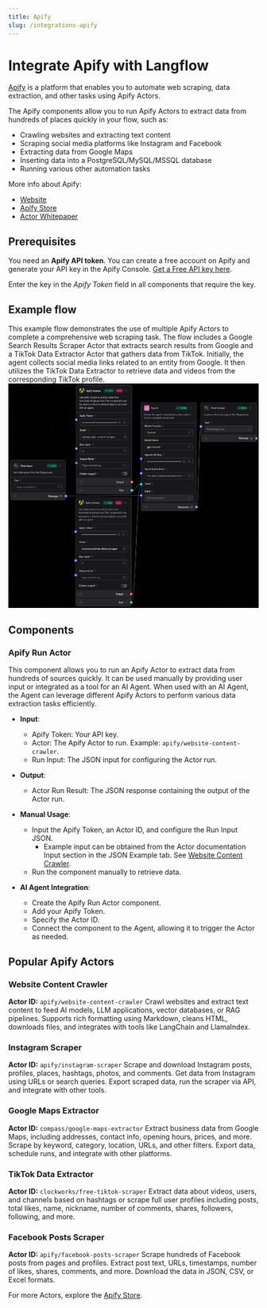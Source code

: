 ```yaml
---
title: Apify
slug: /integrations-apify
---
```


# Integrate Apify with Langflow

[Apify](https://apify.com/) is a platform that enables you to automate web scraping, data extraction, and other tasks using Apify Actors.

The Apify components allow you to run Apify Actors to extract data from hundreds of places quickly in your flow, such as:

- Crawling websites and extracting text content
- Scraping social media platforms like Instagram and Facebook
- Extracting data from Google Maps
- Inserting data into a PostgreSQL/MySQL/MSSQL database
- Running various other automation tasks

More info about Apify:

- [Website](https://apify.com/)
- [Apify Store](https://apify.com/store)
- [Actor Whitepaper](https://whitepaper.actor/)

## Prerequisites

You need an **Apify API token**. You can create a free account on Apify and generate your API key in the Apify Console. [Get a Free API key here](https://docs.apify.com/platform/integrations/api).

Enter the key in the *Apify Token* field in all components that require the key.

## Example flow

This example flow demonstrates the use of multiple Apify Actors to complete a comprehensive web scraping task. The flow includes a Google Search Results Scraper Actor that extracts search results from Google and a TikTok Data Extractor Actor that gathers data from TikTok. Initially, the agent collects social media links related to an entity from Google. It then utilizes the TikTok Data Extractor to retrieve data and videos from the corresponding TikTok profile.
![Apify Agent Flow](./apify_agent_flow.png)

## Components

### Apify Run Actor

This component allows you to run an Apify Actor to extract data from hundreds of sources quickly. It can be used manually by providing user input or integrated as a tool for an AI Agent. When used with an AI Agent, the Agent can leverage different Apify Actors to perform various data extraction tasks efficiently.

- **Input**:
    - Apify Token: Your API key.
    - Actor: The Apify Actor to run. Example: `apify/website-content-crawler`.
    - Run Input: The JSON input for configuring the Actor run.

- **Output**:
    - Actor Run Result: The JSON response containing the output of the Actor run.

- **Manual Usage**:
    - Input the Apify Token, an Actor ID, and configure the Run Input JSON.
      - Example input can be obtained from the Actor documentation Input section in the JSON Example tab. See [Website Content Crawler](https://apify.com/apify/website-content-crawler/input-schema).
    - Run the component manually to retrieve data.

- **AI Agent Integration**:
    - Create the Apify Run Actor component.
    - Add your Apify Token.
    - Specify the Actor ID.
    - Connect the component to the Agent, allowing it to trigger the Actor as needed.

## Popular Apify Actors

### Website Content Crawler
**Actor ID:** `apify/website-content-crawler`
Crawl websites and extract text content to feed AI models, LLM applications, vector databases, or RAG pipelines. Supports rich formatting using Markdown, cleans HTML, downloads files, and integrates with tools like LangChain and LlamaIndex.

### Instagram Scraper
**Actor ID:** `apify/instagram-scraper`
Scrape and download Instagram posts, profiles, places, hashtags, photos, and comments. Get data from Instagram using URLs or search queries. Export scraped data, run the scraper via API, and integrate with other tools.

### Google Maps Extractor
**Actor ID:** `compass/google-maps-extractor`
Extract business data from Google Maps, including addresses, contact info, opening hours, prices, and more. Scrape by keyword, category, location, URLs, and other filters. Export data, schedule runs, and integrate with other platforms.

### TikTok Data Extractor
**Actor ID:** `clockworks/free-tiktok-scraper`
Extract data about videos, users, and channels based on hashtags or scrape full user profiles including posts, total likes, name, nickname, number of comments, shares, followers, following, and more.

### Facebook Posts Scraper
**Actor ID:** `apify/facebook-posts-scraper`
Scrape hundreds of Facebook posts from pages and profiles. Extract post text, URLs, timestamps, number of likes, shares, comments, and more. Download the data in JSON, CSV, or Excel formats.

For more Actors, explore the [Apify Store](https://apify.com/store).
